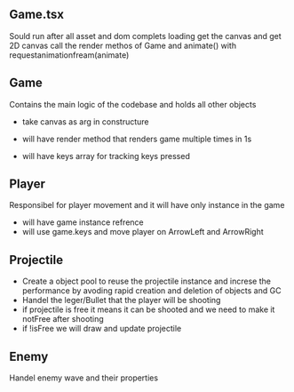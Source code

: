 ## Game.tsx

Sould run after all asset and dom complets loading
get the canvas and get 2D canvas
call the render methos of Game and animate() with requestanimationfream(animate)

## Game

Contains the main logic of the codebase and holds all other objects

- take canvas as arg in constructure

- will have render method that renders game multiple times in 1s
- will have keys array for tracking keys pressed

## Player

Responsibel for player movement and it will have only instance in the game

- will have game instance refrence
- will use game.keys and move player on ArrowLeft and ArrowRight

## Projectile

- Create a object pool to reuse the projectile instance and increse the performance by avoding rapid creation and deletion of objects and GC
- Handel the leger/Bullet that the player will be shooting
- if projectile is free it means it can be shooted and we need to make it notFree after shooting
- if !isFree we will draw and update projectile

## Enemy

Handel enemy wave and their properties
